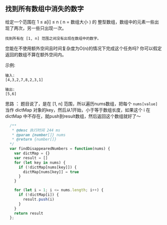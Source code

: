 ## 找到所有数组中消失的数字
给定一个范围在  1 ≤ a[i] ≤ n ( n = 数组大小 ) 的 整型数组，数组中的元素一些出现了两次，另一些只出现一次。

`找到所有在 [1, n] 范围之间没有出现在数组中的数字。`

您能在不使用额外空间且时间复杂度为O(n)的情况下完成这个任务吗? 你可以假定返回的数组不算在额外空间内。

示例:
```base
输入:
[4,3,2,7,8,2,3,1]

输出:
[5,6]
```

思路 ： 题目说了，是在 [1, n] 范围，所以遍历nums数组，把每个 `nums[value]` 当作 dictMap 对象的key，然后从1开始，小于等于数组长度，如果这个 i 在 dictMap 中不存在，就push到result数组，然后返回这个数组就好了～
```javascript
  /**
   * @desc 执行时间 244 ms
   * @param {number[]} nums
   * @return {number[]}
  */
  var findDisappearedNumbers = function(nums) {
    var dictMap = {}
    var result = []
    for (let key in nums) {
      if (!dictMap[nums[key]]) {
        dictMap[nums[key]] = true
      }
    }

    for (let i = 1; i <= nums.length; i++) {
      if (!dictMap[i]) {
        result.push(i)
      }
    }
    return result
  };
```